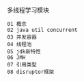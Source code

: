 多线程学习模块
    
    01 概念
    02 java util concurrent
    03 并发容器
    04 线程池
    05 jdk新特性
    06 JMH
    07 引用类型
    08 disruptor框架